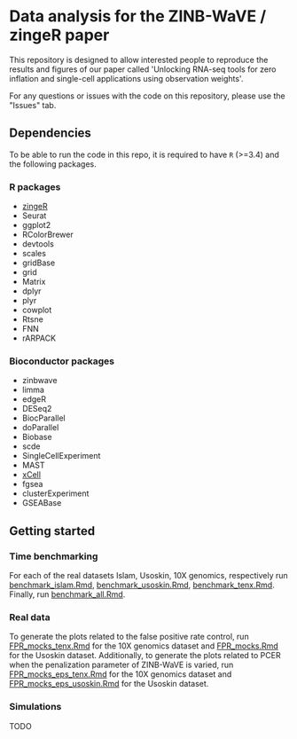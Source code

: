 # Data analysis for the ZINB-WaVE / zingeR paper

This repository is designed to allow interested people to reproduce the results and figures of our paper called 'Unlocking RNA-seq tools for zero inflation and single-cell applications using observation weights'.   

For any questions or issues with the code on this repository, please use the "Issues" tab.

## Dependencies

To be able to run the code in this repo, it is required to have `R` (>=3.4) and the following packages.

### R packages

- [zingeR](https://github.com/statOmics/zingeR)  
- Seurat  
- ggplot2  
- RColorBrewer  
- devtools  
- scales  
- gridBase  
- grid  
- Matrix  
- dplyr  
- plyr  
- cowplot  
- Rtsne  
- FNN
- rARPACK 

### Bioconductor packages

- zinbwave  
- limma  
- edgeR  
- DESeq2  
- BiocParallel  
- doParallel 
- Biobase   
- scde  
- SingleCellExperiment  
- MAST
- [xCell](https://github.com/dviraran/xCell)  
- fgsea  
- clusterExperiment  
- GSEABase  


## Getting started

### Time benchmarking

For each of the real datasets Islam, Usoskin, 10X genomics, respectively run [benchmark_islam.Rmd](https://github.com/statOmics/zinbwaveZinger/blob/master/timebenchmark/islam/benchmark_islam.Rmd), [benchmark_usoskin.Rmd](https://github.com/statOmics/zinbwaveZinger/blob/master/timebenchmark/usoskin/benchmark_usoskin.Rmd), [benchmark_tenx.Rmd](https://github.com/statOmics/zinbwaveZinger/blob/master/timebenchmark/tenx/benchmark_tenx.Rmd). Finally, run [benchmark_all.Rmd](https://github.com/statOmics/zinbwaveZinger/blob/master/timebenchmark/benchmark_all.Rmd).

### Real data

To generate the plots related to the false positive rate control, run [FPR_mocks_tenx.Rmd](https://github.com/statOmics/zinbwaveZinger/blob/master/fpr/tenx/FPR_mocks_tenx.Rmd) for the 10X genomics dataset and [FPR_mocks.Rmd](https://github.com/statOmics/zinbwaveZinger/blob/master/fpr/usoskin/FPR_mocks.Rmd) for the Usoskin dataset. Additionally, to generate the plots related to PCER when the penalization parameter of ZINB-WaVE is varied, run [FPR_mocks_eps_tenx.Rmd](https://github.com/statOmics/zinbwaveZinger/blob/master/fpr/epsilon_tenx/FPR_mocks_eps_tenx.Rmd) for the 10X genomics dataset and [FPR_mocks_eps_usoskin.Rmd](https://github.com/statOmics/zinbwaveZinger/blob/master/fpr/epsilon_usoskin/FPR_mocks_eps_usoskin.Rmd) for the Usoskin dataset.



### Simulations

TODO

